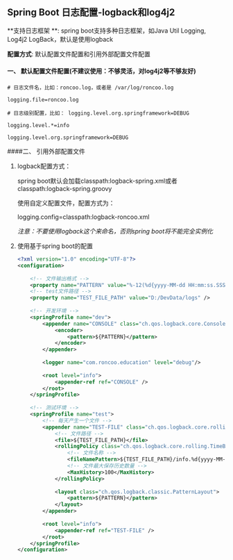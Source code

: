 ## Spring Boot 日志配置-logback和log4j2

**支持日志框架 **: spring boot支持多种日志框架，如Java Util Logging, Log4j2 LogBack，默认是使用logback

**配置方式**: 默认配置文件配置和引用外部配置文件配置

#### 一、 默认配置文件配置(不建议使用：不够灵活，对log4j2等不够友好)

```properties
# 日志文件名，比如：roncoo.log，或者是 /var/log/roncoo.log

logging.file=roncoo.log 

# 日志级别配置，比如： logging.level.org.springframework=DEBUG

logging.level.*=info

logging.level.org.springframework=DEBUG

```

####二、 引用外部配置文件

1. logback配置方式：

   spring boot默认会加载classpath:logback-spring.xml或者classpath:logback-spring.groovy

   使用自定义配置文件，配置方式为：

   logging.config=classpath:logback-roncoo.xml

   *注意：不要使用logback这个来命名，否则spring boot将不能完全实例化*

2. 使用基于spring boot的配置

   ```xml
   <?xml version="1.0" encoding="UTF-8"?>  
   <configuration>  
     
       <!-- 文件输出格式 -->  
       <property name="PATTERN" value="%-12(%d{yyyy-MM-dd HH:mm:ss.SSS}) |-%-5level [%thread] %c [%L] -| %msg%n" />  
       <!-- test文件路径 -->  
       <property name="TEST_FILE_PATH" value="D:/DevData/logs" />  
     
       <!-- 开发环境 -->  
       <springProfile name="dev">  
           <appender name="CONSOLE" class="ch.qos.logback.core.ConsoleAppender">  
               <encoder>  
                   <pattern>${PATTERN}</pattern>  
               </encoder>  
           </appender>  
             
           <logger name="com.roncoo.education" level="debug"/>  
     
           <root level="info">  
               <appender-ref ref="CONSOLE" />  
           </root>  
       </springProfile>  
     
       <!-- 测试环境 -->  
       <springProfile name="test">  
           <!-- 每天产生一个文件 -->  
           <appender name="TEST-FILE" class="ch.qos.logback.core.rolling.RollingFileAppender">  
               <!-- 文件路径 -->  
               <file>${TEST_FILE_PATH}</file>  
               <rollingPolicy class="ch.qos.logback.core.rolling.TimeBasedRollingPolicy">  
                   <!-- 文件名称 -->  
                   <fileNamePattern>${TEST_FILE_PATH}/info.%d{yyyy-MM-dd}.log</fileNamePattern>  
                   <!-- 文件最大保存历史数量 -->  
                   <MaxHistory>100</MaxHistory>  
               </rollingPolicy>  
                
               <layout class="ch.qos.logback.classic.PatternLayout">  
                   <pattern>${PATTERN}</pattern>  
               </layout>  
           </appender>  
             
           <root level="info">  
               <appender-ref ref="TEST-FILE" />  
           </root>  
       </springProfile>  
   </configuration>

   ```

   ​

